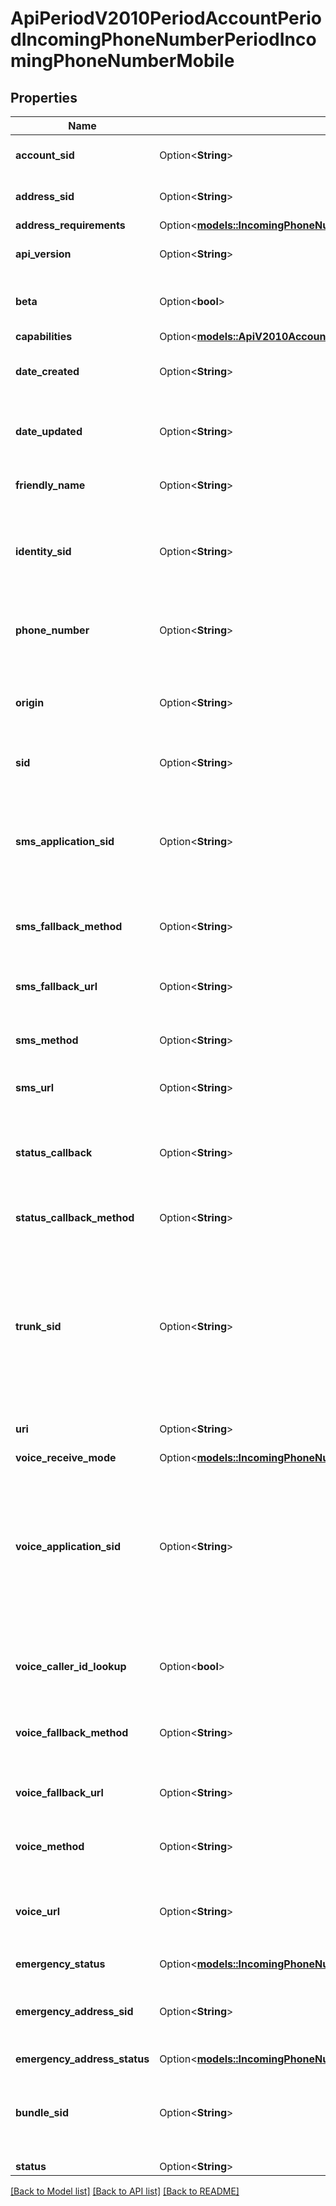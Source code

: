 # ApiPeriodV2010PeriodAccountPeriodIncomingPhoneNumberPeriodIncomingPhoneNumberMobile

## Properties

Name | Type | Description | Notes
------------ | ------------- | ------------- | -------------
**account_sid** | Option<**String**> | The SID of the [Account](https://www.twilio.com/docs/iam/api/account) that created the resource. | [optional]
**address_sid** | Option<**String**> | The SID of the Address resource associated with the phone number. | [optional]
**address_requirements** | Option<[**models::IncomingPhoneNumberMobileEnumAddressRequirement**](incoming_phone_number_mobile_enum_address_requirement.md)> |  | [optional]
**api_version** | Option<**String**> | The API version used to start a new TwiML session. | [optional]
**beta** | Option<**bool**> | Whether the phone number is new to the Twilio platform. Can be: `true` or `false`. | [optional]
**capabilities** | Option<[**models::ApiV2010AccountIncomingPhoneNumberCapabilities**](api_v2010_account_incoming_phone_number_capabilities.md)> |  | [optional]
**date_created** | Option<**String**> | The date and time in GMT that the resource was created specified in [RFC 2822](https://www.ietf.org/rfc/rfc2822.txt) format. | [optional]
**date_updated** | Option<**String**> | The date and time in GMT that the resource was last updated specified in [RFC 2822](https://www.ietf.org/rfc/rfc2822.txt) format. | [optional]
**friendly_name** | Option<**String**> | The string that you assigned to describe the resource. | [optional]
**identity_sid** | Option<**String**> | The SID of the Identity resource that we associate with the phone number. Some regions require an Identity to meet local regulations. | [optional]
**phone_number** | Option<**String**> | The phone number in [E.164](https://www.twilio.com/docs/glossary/what-e164) format, which consists of a + followed by the country code and subscriber number. | [optional]
**origin** | Option<**String**> | The phone number's origin. `twilio` identifies Twilio-owned phone numbers and `hosted` identifies hosted phone numbers. | [optional]
**sid** | Option<**String**> | The unique string that that we created to identify the resource. | [optional]
**sms_application_sid** | Option<**String**> | The SID of the application that handles SMS messages sent to the phone number. If an `sms_application_sid` is present, we ignore all `sms_*_url` values and use those of the application. | [optional]
**sms_fallback_method** | Option<**String**> | The HTTP method we use to call `sms_fallback_url`. Can be: `GET` or `POST`. | [optional]
**sms_fallback_url** | Option<**String**> | The URL that we call when an error occurs while retrieving or executing the TwiML from `sms_url`. | [optional]
**sms_method** | Option<**String**> | The HTTP method we use to call `sms_url`. Can be: `GET` or `POST`. | [optional]
**sms_url** | Option<**String**> | The URL we call when the phone number receives an incoming SMS message. | [optional]
**status_callback** | Option<**String**> | The URL we call using the `status_callback_method` to send status information to your application. | [optional]
**status_callback_method** | Option<**String**> | The HTTP method we use to call `status_callback`. Can be: `GET` or `POST`. | [optional]
**trunk_sid** | Option<**String**> | The SID of the Trunk that handles calls to the phone number. If a `trunk_sid` is present, we ignore all of the voice urls and voice applications and use those set on the Trunk. Setting a `trunk_sid` will automatically delete your `voice_application_sid` and vice versa. | [optional]
**uri** | Option<**String**> | The URI of the resource, relative to `https://api.twilio.com`. | [optional]
**voice_receive_mode** | Option<[**models::IncomingPhoneNumberMobileEnumVoiceReceiveMode**](incoming_phone_number_mobile_enum_voice_receive_mode.md)> |  | [optional]
**voice_application_sid** | Option<**String**> | The SID of the application that handles calls to the phone number. If a `voice_application_sid` is present, we ignore all of the voice urls and use those set on the application. Setting a `voice_application_sid` will automatically delete your `trunk_sid` and vice versa. | [optional]
**voice_caller_id_lookup** | Option<**bool**> | Whether we look up the caller's caller-ID name from the CNAM database ($0.01 per look up). Can be: `true` or `false`. | [optional]
**voice_fallback_method** | Option<**String**> | The HTTP method we use to call `voice_fallback_url`. Can be: `GET` or `POST`. | [optional]
**voice_fallback_url** | Option<**String**> | The URL that we call when an error occurs retrieving or executing the TwiML requested by `url`. | [optional]
**voice_method** | Option<**String**> | The HTTP method we use to call `voice_url`. Can be: `GET` or `POST`. | [optional]
**voice_url** | Option<**String**> | The URL we call when the phone number receives a call. The `voice_url` will not be used if a `voice_application_sid` or a `trunk_sid` is set. | [optional]
**emergency_status** | Option<[**models::IncomingPhoneNumberMobileEnumEmergencyStatus**](incoming_phone_number_mobile_enum_emergency_status.md)> |  | [optional]
**emergency_address_sid** | Option<**String**> | The SID of the emergency address configuration that we use for emergency calling from this phone number. | [optional]
**emergency_address_status** | Option<[**models::IncomingPhoneNumberMobileEnumEmergencyAddressStatus**](incoming_phone_number_mobile_enum_emergency_address_status.md)> |  | [optional]
**bundle_sid** | Option<**String**> | The SID of the Bundle resource that you associate with the phone number. Some regions require a Bundle to meet local Regulations. | [optional]
**status** | Option<**String**> |  | [optional]

[[Back to Model list]](../README.md#documentation-for-models) [[Back to API list]](../README.md#documentation-for-api-endpoints) [[Back to README]](../README.md)


